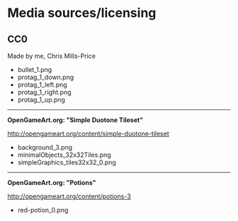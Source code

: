 # Media sources/licensing

## CC0

Made by me, Chris Mills-Price 

* bullet_1.png
* protag_1_down.png
* protag_1_left.png
* protag_1_right.png
* protag_1_up.png

---
**OpenGameArt.org: "Simple Duotone Tileset"**

http://opengameart.org/content/simple-duotone-tileset

* background_3.png
* minimalObjects_32x32Tiles.png
* simpleGraphics_tiles32x32_0.png

---
**OpenGameArt.org: "Potions"**

http://opengameart.org/content/potions-3

* red-potion_0.png
